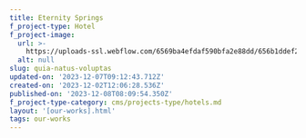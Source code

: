```yaml
---
title: Eternity Springs
f_project-type: Hotel
f_project-image:
  url: >-
    https://uploads-ssl.webflow.com/6569ba4efdaf590bfa2e88dd/656b1ddef280747c28821f68_Rectangle%2018.png
  alt: null
slug: quia-natus-voluptas
updated-on: '2023-12-07T09:12:43.712Z'
created-on: '2023-12-02T12:06:28.536Z'
published-on: '2023-12-08T08:09:54.350Z'
f_project-type-category: cms/projects-type/hotels.md
layout: '[our-works].html'
tags: our-works
---
```



